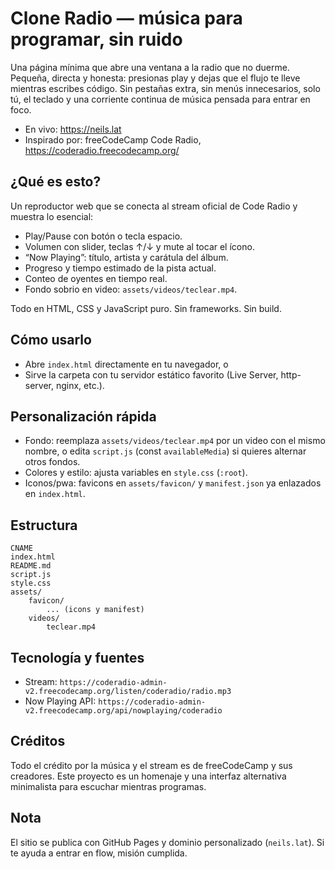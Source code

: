 # Clone Radio — música para programar, sin ruido

Una página mínima que abre una ventana a la radio que no duerme. Pequeña, directa y honesta: presionas play y dejas que el flujo te lleve mientras escribes código. Sin pestañas extra, sin menús innecesarios, solo tú, el teclado y una corriente continua de música pensada para entrar en foco.

- En vivo: https://neils.lat
- Inspirado por: freeCodeCamp Code Radio, https://coderadio.freecodecamp.org/

## ¿Qué es esto?
Un reproductor web que se conecta al stream oficial de Code Radio y muestra lo esencial:

- Play/Pause con botón o tecla espacio.
- Volumen con slider, teclas ↑/↓ y mute al tocar el ícono.
- “Now Playing”: título, artista y carátula del álbum.
- Progreso y tiempo estimado de la pista actual.
- Conteo de oyentes en tiempo real.
- Fondo sobrio en video: `assets/videos/teclear.mp4`.

Todo en HTML, CSS y JavaScript puro. Sin frameworks. Sin build.

## Cómo usarlo
- Abre `index.html` directamente en tu navegador, o
- Sirve la carpeta con tu servidor estático favorito (Live Server, http-server, nginx, etc.).

## Personalización rápida
- Fondo: reemplaza `assets/videos/teclear.mp4` por un video con el mismo nombre, o edita `script.js` (const `availableMedia`) si quieres alternar otros fondos.
- Colores y estilo: ajusta variables en `style.css` (`:root`).
- Iconos/pwa: favicons en `assets/favicon/` y `manifest.json` ya enlazados en `index.html`.

## Estructura
```
CNAME
index.html
README.md
script.js
style.css
assets/
	favicon/
		... (icons y manifest)
	videos/
		teclear.mp4
```

## Tecnología y fuentes
- Stream: `https://coderadio-admin-v2.freecodecamp.org/listen/coderadio/radio.mp3`
- Now Playing API: `https://coderadio-admin-v2.freecodecamp.org/api/nowplaying/coderadio`

## Créditos
Todo el crédito por la música y el stream es de freeCodeCamp y sus creadores. Este proyecto es un homenaje y una interfaz alternativa minimalista para escuchar mientras programas.

## Nota
El sitio se publica con GitHub Pages y dominio personalizado (`neils.lat`). Si te ayuda a entrar en flow, misión cumplida.

